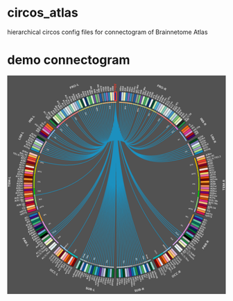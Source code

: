 # circos_atlas
hierarchical circos config files for connectogram of Brainnetome Atlas

# demo connectogram

![001](https://github.com/haililihai/circos_atlas/blob/master/001.png)
